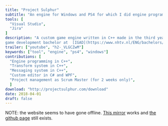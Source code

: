 ```yaml
---
title: "Project Sulphur"
subtitle: "An engine for Windows and PS4 for which I did engine programming"
tools: [
  "Visual Studio",
  "Jira"
]
description: "A custom game engine written in C++ made in the third year of my
game development bachelor at  [IGAD](https://www.nhtv.nl/ENG/bachelors/creative-media-and-game-technologies/startpage.html).The project lasted 32 weeks, including an 8 week pre-production phase. I joined the project in week 9 as both an engine and tools programmer. My last week working on the project was week 24, in week 25 I joined the [Arboreal](../arboreal) team. There's more information about the project on [the website](http://projectsulphur.com/)."
trailer: ["youtube", "h2-_VLGCZwM"]
keywords: ["tool", "engine", "ps4", "windows"]
contributions: [
  "Engine programming in C++",
  "Transform system in C++",
  "Messaging system in C++",
  "Custom editor in C# and WPF",
  "Project management as Scrum Master (for 2 weeks only)",
  ]
download: "http://projectsulphur.com/download"
date: 2018-04-01
draft: false
---
```


<!-- NOTE: "date:" is not exact, month is estimated to assure correct order on list page, day is random -->

<p id="note">NOTE: the website seems to have gone offline. <a href=http://sulphurmirror.zemanzo.nl/index.html>This mirror</a> works and <a href=https://github.com/ProjectSulphur/ProjectSulphur>the github page</a> still exists.</p>
